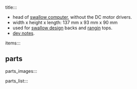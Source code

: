 title:::

- head of [swallow computer](./swallow.md), without the DC motor drivers.
- width x height x length: 137 mm x 93 mm x 90 mm
- used for [swallow design](https://github.com/kamangir/bluer-ugv/tree/main/bluer_ugv/docs/swallow) backs and [rangin](https://github.com/kamangir/bluer-ugv/tree/main/bluer_ugv/docs/rangin) tops.
- [dev notes](https://github.com/kamangir/bluer-ugv/blob/main/bluer_ugv/docs/swallow/digital/design/shield.md).

items:::

## parts

parts_images:::

parts_list:::